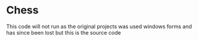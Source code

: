 # Chess

This code will not run as the original projects was used windows forms and has since been lost but this is the source code
